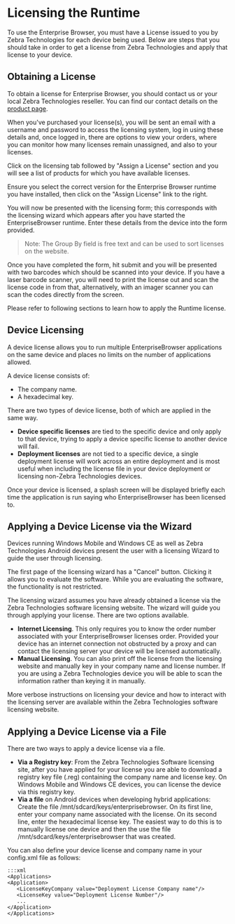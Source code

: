# Licensing the Runtime
To use the Enterprise Browser, you must have a License issued to you by Zebra Technologies for each device being used. Below are steps that you should take in order to get a license from Zebra Technologies and apply that license to your device.

## Obtaining a License
To obtain a license for Enterprise Browser, you should contact us or your local Zebra Technologies reseller. You can find our contact details on the [product page](http://www.motorola.com/Business/US-EN/Business+Product+and+Services/Software+and+Applications/RhoMobile+Suite/RhoElements).

When you've purchased your license(s), you will be sent an email with a username and password to access the licensing system, log in using these details and, once logged in, there are options to view your orders, where you can monitor how many licenses remain unassigned, and also to your licenses.

Click on the licensing tab followed by "Assign a License" section and you will see a list of products for which you have available licenses.

<!-- > TBD Insert Screen shot -->

Ensure you select the correct version for the Enterprise Browser runtime you have installed, then click on the "Assign License" link to the right.

<!-- > TBD Insert Screen Shot -->

You will now be presented with the licensing form; this corresponds with the licensing wizard which appears after you have started the EnterpriseBrowser runtime. Enter these details from the device into the form provided.

> Note: The Group By field is free text and can be used to sort licenses on the website.

<!-- > TBD ScreenShot -->

Once you have completed the form, hit submit and you will be presented with two barcodes which should be scanned into your device.  If you have a laser barcode scanner, you will need to print the license out and scan the license code in from that, alternatively, with an imager scanner you can scan the codes directly from the screen.

Please refer to following sections to learn how to apply the Runtime license.

## Device Licensing
A device license allows you to run multiple EnterpriseBrowser applications on the same device and places no limits on the number of applications allowed.

A device license consists of:

* The company name.
* A hexadecimal key.

There are two types of device license, both of which are applied in the same way.

* **Device specific licenses** are tied to the specific device and only apply to that device, trying to apply a device specific license to another device will fail.
* **Deployment licenses** are not tied to a specific device, a single deployment license will work across an entire deployment and is most useful when including the license file in your device deployment or licensing non-Zebra Technologies devices.

Once your device is licensed, a splash screen will be displayed briefly each time the application is run saying who EnterpriseBrowser has been licensed to.

<!-- > TBD ScreenShot -->

## Applying a Device License via the Wizard
Devices running Windows Mobile and Windows CE as well as Zebra Technologies Android devices present the user with a licensing Wizard to guide the user through licensing.

The first page of the licensing wizard has a "Cancel" button. Clicking it allows you to evaluate the software. While you are evaluating the software, the functionality is not restricted.

<!-- > TBD ScreenShot -->

The licensing wizard assumes you have already obtained a license via the Zebra Technologies software licensing website. The wizard will guide you through applying your license. There are two options available.

* **Internet Licensing**. This only requires you to know the order number associated with your EnterpriseBrowser licenses order. Provided your device has an internet connection not obstructed by a proxy and can contact the licensing server your device will be licensed automatically.
* **Manual Licensing**. You can also print off the license from the licensing website and manually key in your company name and license number. If you are using a Zebra Technologies device you will be able to scan the information rather than keying it in manually.

More verbose instructions on licensing your device and how to interact with the licensing server are available within the Zebra Technologies software licensing website.

## Applying a Device License via a File
There are two ways to apply a device license via a file.

* **Via a Registry key**: From the Zebra Technologies Software licensing site, after you have applied for your license you are able to download a registry key file (.reg) containing the company name and license key. On Windows Mobile and Windows CE devices, you can license the device via this registry key.
* **Via a file** on Android devices when developing hybrid applications: Create the file /mnt/sdcard/keys/enterprisebrowser. On its first line, enter your company name associated with the license. On its second line, enter the hexadecimal license key. The easiest way to do this is to manually license one device and then the use the file /mnt/sdcard/keys/enterprisebrowser that was created.

You can also define your device license and company name in your config.xml file as follows:

	:::xml
	<Applications>
	<Application> 
	   <LicenseKeyCompany value="Deployment License Company name"/>
	   <LicenseKey value="Deployment License Number"/>
	   ...
	</Application> 
	</Applications>

